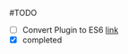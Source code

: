 #TODO
- [ ] Convert Plugin to ES6 [link](https://booker.codes/how-to-build-and-publish-es6-npm-modules-today-with-babel/)
- [x] completed

